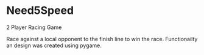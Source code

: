 # Need5Speed
2 Player Racing Game

Race against a local opponent to the finish line to win the race.
Functionailty an design was created using pygame.


